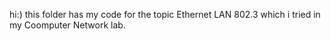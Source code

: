 hi:)
this folder has my code for the topic Ethernet LAN 802.3 which i tried in my Coomputer Network lab.
